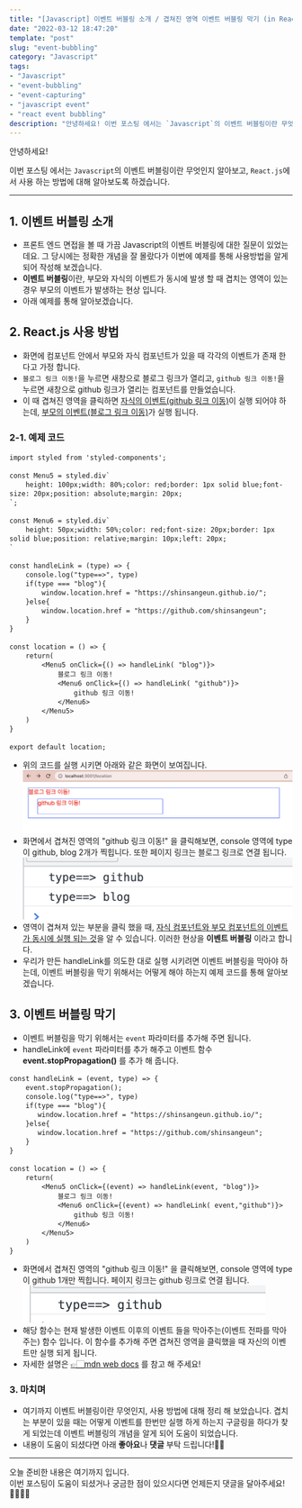 ```yaml
---
title: "[Javascript] 이벤트 버블링 소개 / 겹쳐진 영역 이벤트 버블링 막기 (in React.js)"
date: "2022-03-12 18:47:20"
template: "post"
slug: "event-bubbling"
category: "Javascript"
tags:
- "Javascript"
- "event-bubbling"
- "event-capturing"
- "javascript event"
- "react event bubbling"
description: "안녕하세요! 이번 포스팅 에서는 `Javascript`의 이벤트 버블링이란 무엇인지 알아보고, `React.js`에서 사용 하는 방법에 대해 알아보도록 하겠습니다."
---
```


안녕하세요!

이번 포스팅 에서는 `Javascript`의 이벤트 버블링이란 무엇인지 알아보고,
`React.js`에서 사용 하는 방법에 대해 알아보도록 하겠습니다.

-----

## 1. 이벤트 버블링 소개
- 프론트 엔드 면접을 볼 때 가끔 Javascript의 이벤트 버블링에 대한 질문이 있었는데요. 그 당시에는 정확한 개념을 잘 몰랐다가 이번에 예제를 통해 사용방법을 알게 되어 작성해 보겠습니다.
- **이벤트 버블링**이란, 부모와 자식의 이벤트가 동시에 발생 할 때 겹치는 영역이 있는 경우 부모의 이벤트가 발생하는 현상 입니다.
- 아래 예제를 통해 알아보겠습니다.


## 2. React.js 사용 방법
- 화면에 컴포넌트 안에서 부모와 자식 컴포넌트가 있을 때 각각의 이벤트가 존재 한다고 가정 합니다.
- `블로그 링크 이동!`을 누르면 새창으로 블로그 링크가 열리고, `github 링크 이동!`을 누르면 새창으로 github 링크가 열리는 컴포넌트를 만들었습니다.
- 이 때 겹쳐진 영역을 클릭하면 <U>자식의 이벤트(github 링크 이동)</U>이 실행 되어야 하는데, <U>부모의 이벤트(블로그 링크 이동)</U>가 실행 됩니다.

### 2-1. 예제 코드
```
import styled from 'styled-components';

const Menu5 = styled.div`
    height: 100px;width: 80%;color: red;border: 1px solid blue;font-size: 20px;position: absolute;margin: 20px;
`;

const Menu6 = styled.div`
    height: 50px;width: 50%;color: red;font-size: 20px;border: 1px solid blue;position: relative;margin: 10px;left: 20px;
`

const handleLink = (type) => {
    console.log("type==>", type)
    if(type === "blog"){
        window.location.href = "https://shinsangeun.github.io/";
    }else{
        window.location.href = "https://github.com/shinsangeun";
    }
}

const location = () => {
    return(
        <Menu5 onClick={() => handleLink( "blog")}>
            블로그 링크 이동!
            <Menu6 onClick={() => handleLink( "github")}>
                github 링크 이동!
            </Menu6>
        </Menu5>
    )
}

export default location;
```

- 위의 코드를 실행 시키면 아래와 같은 화면이 보여집니다.
![event-bubbling](../../../static/assets/images/javascript/event-bubbling/event-bubbling.png)
- 화면에서 겹쳐진 영역의 "github 링크 이동!" 을 클릭해보면, console 영역에 type이 github, blog 2개가 찍힙니다. 또한 페이지 링크는 블로그 링크로 연결 됩니다.
![event-type](../../../static/assets/images/javascript/event-bubbling/event-type.png)
- 영역이 겹쳐져 있는 부분을 클릭 했을 때, <U>자식 컴포넌트와 부모 컴포넌트의 이벤트가 동시에 실행 되는 것</U>을 알 수 있습니다. 이러한 현상을 **이벤트 버블링** 이라고 합니다.
- 우리가 만든 handleLink를 의도한 대로 실행 시키려면 이벤트 버블링을 막아야 하는데, 이벤트 버블링을 막기 위해서는 어떻게 해야 하는지 예제 코드를 통해 알아보겠습니다.


## 3. 이벤트 버블링 막기
- 이벤트 버블링을 막기 위해서는 `event` 파라미터를 추가해 주면 됩니다.
- handleLink에 `event` 파라미터를 추가 해주고 이벤트 함수 **event.stopPropagation()** 를 추가 해 줍니다.

```
const handleLink = (event, type) => {
    event.stopPropagation();
    console.log("type==>", type)
    if(type === "blog"){
       window.location.href = "https://shinsangeun.github.io/";
    }else{
       window.location.href = "https://github.com/shinsangeun";
    }
}

const location = () => {
    return(
        <Menu5 onClick={(event) => handleLink(event, "blog")}>
            블로그 링크 이동!
            <Menu6 onClick={(event) => handleLink( event,"github")}>
                github 링크 이동!
            </Menu6>
        </Menu5>
    )
}
```

- 화면에서 겹쳐진 영역의 "github 링크 이동!" 을 클릭해보면, console 영역에 type이 github 1개만 찍힙니다. 페이지 링크는 github 링크로 연결 됩니다.
![event-type2](../../../static/assets/images/javascript/event-bubbling/event-type2.png)
- 해당 함수는 현재 발생한 이벤트 이후의 이벤트 들을 막아주는(이벤트 전파를 막아주는) 함수 입니다. 이 함수를 추가해 주면 겹쳐진 영역을 클릭했을 때 자신의 이벤트만 실행 되게 됩니다.
- 자세한 설명은 [👉🏻mdn web docs](https://developer.mozilla.org/ko/docs/Web/API/Event/stopPropagation) 를 참고 해 주세요!

### 3. 마치며
- 여기까지 이벤트 버블링이란 무엇인지, 사용 방법에 대해 정리 해 보았습니다. 겹치는 부분이 있을 때는 어떻게 이벤트를 한번만 실행 하게 하는지 구글링을 하다가 찾게 되었는데 이벤트 버블링의 개념을 알게 되어 도움이 되었습니다.
- 내용이 도움이 되셨다면 아래 **좋아요**나 **댓글** 부탁 드립니다!👍🏻

-----

오늘 준비한 내용은 여기까지 입니다.  
이번 포스팅이 도움이 되셨거나 궁금한 점이 있으시다면 언제든지 댓글을 달아주세요!🙋🏻‍♀️✨    

